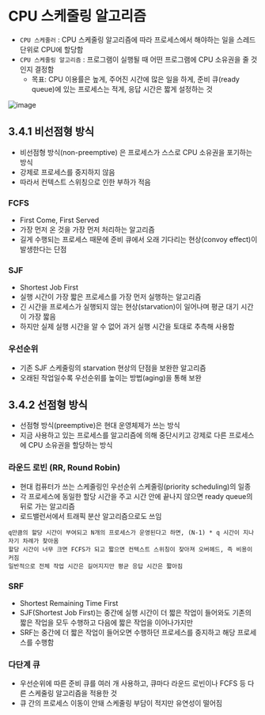 # CPU 스케줄링 알고리즘
- `CPU 스케줄러` : CPU 스케줄링 알고리즘에 따라 프로세스에서 해야하는 일을 스레드 단위로 CPU에 할당함
- `CPU 스케줄링 알고리즘` : 프로그램이 실행될 때 어떤 프로그램에 CPU 소유권을 줄 것인지 결정함
  - 목표: CPU 이용률은 높게, 주어진 시간에 많은 일을 하게, 준비 큐(ready queue)에 있는 프로세스는 적게, 응답 시간은 짧게 설정하는 것

![image](https://github.com/user-attachments/assets/af4cd64d-30ca-44a0-a300-e77e3892a2fd)

## 3.4.1 비선점형 방식
- 비선점형 방식(non-preemptive) 은 프로세스가 스스로 CPU 소유권을 포기하는 방식
- 강제로 프로세스를 중지하지 않음
- 따라서 컨텍스트 스위칭으로 인한 부하가 적음

### FCFS
- First Come, First Served
- 가장 먼저 온 것을 가장 먼저 처리하는 알고리즘
- 길게 수행되는 프로세스 때문에 준비 큐에서 오래 기다리는 현상(convoy effect)이 발생한다는 단점

### SJF
- Shortest Job First
- 실행 시간이 가장 짧은 프로세스를 가장 먼저 실행하는 알고리즘
- 긴 시간을 프로세스가 실행되지 않는 현상(starvation)이 일어나며 평균 대기 시간이 가장 짧음
- 하지만 실제 실행 시간을 알 수 없어 과거 실행 시간을 토대로 추측해 사용함

### 우선순위
- 기존 SJF 스케줄링의 starvation 현상의 단점을 보완한 알고리즘
- 오래된 작업일수록 우선순위를 높이는 방법(aging)을 통해 보완

## 3.4.2 선점형 방식
- 선점형 방식(preemptive)은 현대 운영체제가 쓰는 방식
- 지금 사용하고 있는 프로세스를 알고리즘에 의해 중단시키고 강제로 다른 프로세스에 CPU 소유권을 할당하는 방식

### 라운드 로빈 (RR, Round Robin)
- 현대 컴퓨터가 쓰는 스케줄링인 우선순위 스케줄링(priority scheduling)의 일종
- 각 프로세스에 동일한 할당 시간을 주고 시간 안에 끝나지 않으면 ready queue의 뒤로 가는 알고리즘
- 로드밸런서에서 트래픽 분산 알고리즘으로도 쓰임
```
q만큼의 할당 시간이 부여되고 N개의 프로세스가 운영된다고 하면, (N-1) * q 시간이 지나 자기 차례가 찾아옴
할당 시간이 너무 크면 FCFS가 되고 짧으면 컨텍스트 스위칭이 잦아져 오버헤드, 즉 비용이 커짐
일반적으로 전체 작업 시간은 길어지지만 평균 응답 시간은 짧아짐
```

### SRF
- Shortest Remaining Time First
- SJF(Shortest Job First)는 중간에 실행 시간이 더 짧은 작업이 들어와도 기존의 짧은 작업을 모두 수행하고 다음에 짧은 작업을 이어나가지만
- SRF는 중간에 더 짧은 작업이 들어오면 수행하던 프로세스를 중지하고 해당 프로세스를 수행함

### 다단계 큐
- 우선순위에 따른 준비 큐를 여러 개 사용하고, 큐마다 라운드 로빈이나 FCFS 등 다른 스케줄링 알고리즘을 적용한 것
- 큐 간의 프로세스 이동이 안돼 스케줄링 부담이 적지만 유연성이 떨어짐